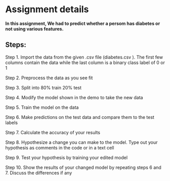 # Assignment details 

<b> In this assignment, We had to predict whether a persom has diabetes or not using various features. </b>

## Steps:

Step 1. Import the data from the given .csv file (diabetes.csv ). The first few columns contain the data while the last column is a binary class label of 0 or 1

Step 2. Preprocess the data as you see fit

Step 3. Split into 80% train 20% test

Step 4. Modify the model shown in the demo to take the new data

Step 5. Train the model on the data

Step 6. Make predictions on the test data and compare them to the test labels

Step 7. Calculate the accuracy of your results

Step 8. Hypothesize a change you can make to the model. Type out your hypothesis as comments in the code or in a text cell

Step 9. Test your hypothesis by training your edited model

Step 10. Show the results of your changed model by repeating steps 6 and 7. Discuss the differences if any

